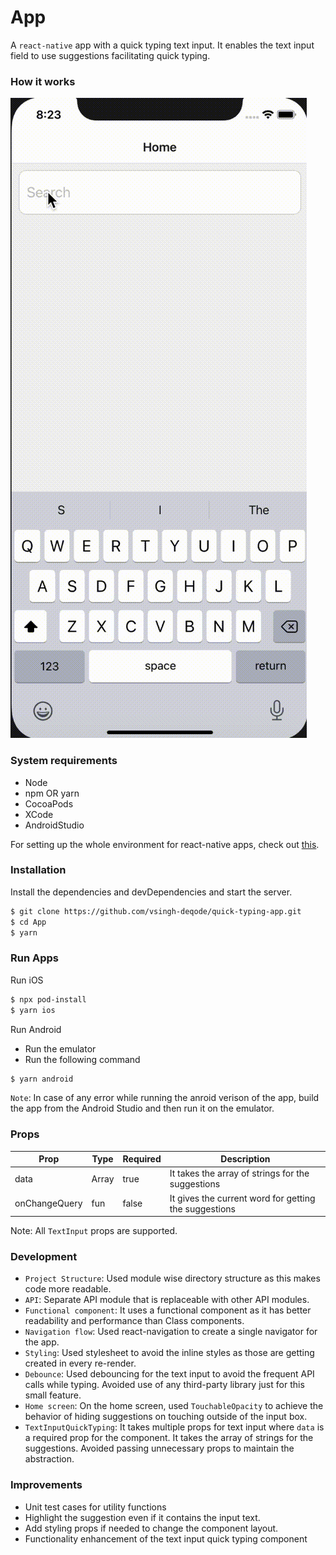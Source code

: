 # App

A `react-native` app with a quick typing text input. It enables the text input field to use suggestions facilitating quick typing.

### How it works

![](https://github.com/vsingh-deqode/quick-typing-app/blob/main/src/assets/demo.gif)

### System requirements

- Node
- npm OR yarn
- CocoaPods
- XCode
- AndroidStudio

For setting up the whole environment for react-native apps, check out [this](https://reactnative.dev/docs/environment-setup).

### Installation

Install the dependencies and devDependencies and start the server.

```sh
$ git clone https://github.com/vsingh-deqode/quick-typing-app.git
$ cd App
$ yarn
```

### Run Apps

Run iOS

```sh
$ npx pod-install
$ yarn ios
```

Run Android

- Run the emulator
- Run the following command

```sh
$ yarn android
```

`Note`: In case of any error while running the anroid verison of the app, build the app from the Android Studio and then run it on the emulator.

### Props

| Prop          | Type  | Required | Description                                           |
| ------------- | ----- | -------- | ----------------------------------------------------- |
| data          | Array | true     | It takes the array of strings for the suggestions     |
| onChangeQuery | fun   | false    | It gives the current word for getting the suggestions |

Note: All `TextInput` props are supported.

### Development

- `Project Structure`: Used module wise directory structure as this makes code more readable.
- `API`: Separate API module that is replaceable with other API modules.
- `Functional component`: It uses a functional component as it has better readability and performance than Class components.
- `Navigation flow`: Used react-navigation to create a single navigator for the app.
- `Styling`: Used stylesheet to avoid the inline styles as those are getting created in every re-render.
- `Debounce`: Used debouncing for the text input to avoid the frequent API calls while typing. Avoided use of any third-party library just for this small feature.
- `Home screen`: On the home screen, used `TouchableOpacity` to achieve the behavior of hiding suggestions on touching outside of the input box.
- `TextInputQuickTyping`: It takes multiple props for text input where `data` is a required prop for the component. It takes the array of strings for the suggestions. Avoided passing unnecessary props to maintain the abstraction.

### Improvements

- Unit test cases for utility functions
- Highlight the suggestion even if it contains the input text.
- Add styling props if needed to change the component layout.
- Functionality enhancement of the text input quick typing component
